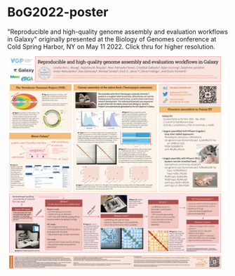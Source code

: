 # BoG2022-poster
"Reproducible and high-quality genome assembly and evaluation workflows in Galaxy" originally presented at the Biology of Genomes conference at Cold Spring Harbor, NY on May 11 2022. Click thru for higher resolution.

![poster](abueg_poster_BoG2022_final.png)
